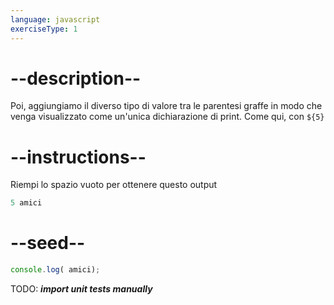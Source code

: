 ```yaml
---
language: javascript
exerciseType: 1
---
```


# --description--

Poi, aggiungiamo il diverso tipo di valore tra le parentesi graffe in modo che venga visualizzato come un'unica dichiarazione di print.
Come qui, con `${5}`

# --instructions--

Riempi lo spazio vuoto per ottenere questo output
```javascript
5 amici
```

# --seed--

```javascript
console.log( amici);
```

TODO: ___import unit tests manually___

